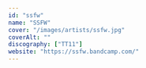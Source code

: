 ```yaml
---
id: "ssfw"
name: "SSFW"
cover: "/images/artists/ssfw.jpg"
coverAlt: ""
discography: ["TT11"]
website: "https://ssfw.bandcamp.com/"
---
```


